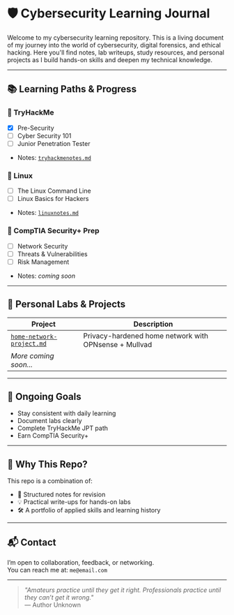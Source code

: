 # 🛡️ Cybersecurity Learning Journal

Welcome to my cybersecurity learning repository. This is a living document of my journey into the world of cybersecurity, digital forensics, and ethical hacking. Here you'll find notes, lab writeups, study resources, and personal projects as I build hands-on skills and deepen my technical knowledge.

---

## 📚 Learning Paths & Progress

### 🔐 TryHackMe
- [x] Pre-Security
- [ ] Cyber Security 101
- [ ] Junior Penetration Tester
- Notes: [`tryhackmenotes.md`](./tryhackme/tryhackmenotes.md)

### 🐧 Linux
- [ ] The Linux Command Line
- [ ] Linux Basics for Hackers
- Notes: [`linuxnotes.md`](./linux/linuxnotes.md)

### 📜 CompTIA Security+ Prep
- [ ] Network Security
- [ ] Threats & Vulnerabilities
- [ ] Risk Management
- Notes: _coming soon_

---

## 🧪 Personal Labs & Projects
| Project | Description |
|--------|-------------|
| [`home-network-project.md`](./projects/home-network-project.md) | Privacy-hardened home network with OPNsense + Mullvad |
| _More coming soon..._ |

---

## 🚧 Ongoing Goals
- Stay consistent with daily learning
- Document labs clearly
- Complete TryHackMe JPT path
- Earn CompTIA Security+

---

## 🧠 Why This Repo?
This repo is a combination of:
- 🧾 Structured notes for revision
- 💡 Practical write-ups for hands-on labs
- 🛠️ A portfolio of applied skills and learning history

---

## 📬 Contact
I’m open to collaboration, feedback, or networking.  
You can reach me at: `me@email.com`

---

> _"Amateurs practice until they get it right. Professionals practice until they can’t get it wrong."_  
> — Author Unknown
